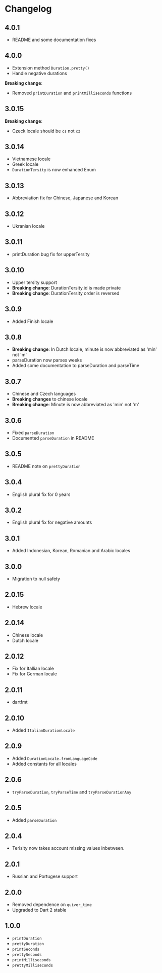 # Changelog

## 4.0.1

+ README and some documentation fixes

## 4.0.0

+ Extension method `Duration.pretty()`
+ Handle negative durations

**Breaking change**:
+ Removed `printDuration` and `printMilliseconds` functions

## 3.0.15

**Breaking change**:
+ Czeck locale should be `cs` not `cz`

## 3.0.14

+ Vietnamese locale
+ Greek locale
+ `DurationTersity` is now enhanced Enum

## 3.0.13

+ Abbreviation fix for Chinese, Japanese and Korean

## 3.0.12

+ Ukranian locale

## 3.0.11

+ printDuration bug fix for upperTersity

## 3.0.10

+ Upper tersity support
+ **Breaking change**: DurationTersity.id is made private
+ **Breaking change**: DurationTersity order is reversed

## 3.0.9

+ Added Finish locale

## 3.0.8

+ **Breaking change**: In Dutch locale, minute is now abbreviated as 'min' not 'm'
+ parseDuration now parses weeks
+ Added some documentation to parseDuration and parseTime

## 3.0.7

+ Chinese and Czech languages
+ **Breaking changes** to chinese locale
+ **Breaking change**: Minute is now abbreviated as 'min' not 'm'

## 3.0.6

+ Fixed `parseDuration`
+ Documented `parseDuration` in README

## 3.0.5

+ README note on `prettyDuration`

## 3.0.4

+ English plural fix for 0 years

## 3.0.2

+ English plural fix for negative amounts

## 3.0.1

+ Added Indonesian, Korean, Romanian and Arabic locales

## 3.0.0

+ Migration to null safety

## 2.0.15

+ Hebrew locale

## 2.0.14

+ Chinese locale
+ Dutch locale

## 2.0.12

+ Fix for Itallian locale
+ Fix for German locale

## 2.0.11

+ dartfmt

## 2.0.10

+ Added `ItalianDurationLocale`

## 2.0.9

+ Added `DurationLocale.fromLanguageCode`
+ Added constants for all locales

## 2.0.6

+ `tryParseDuration`, `tryParseTime` and `tryParseDurationAny`

## 2.0.5

+ Added `parseDuration`

## 2.0.4

+ Terisity now takes account missing values inbetween.

## 2.0.1

+ Russian and Portugese support

## 2.0.0

+ Removed dependence on `quiver_time`
+ Upgraded to Dart 2 stable

## 1.0.0

+ `printDuration`
+ `prettyDuration`
+ `printSeconds`
+ `prettySeconds`
+ `printMilliseconds`
+ `prettyMilliseconds`
